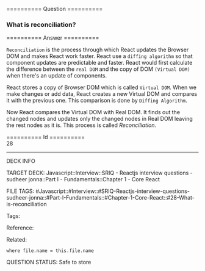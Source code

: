 ========== Question ==========  

### What is reconciliation?  

========== Answer ==========  

`Reconciliation` is the process through which React updates the Browser DOM and
makes React work faster. React use a `diffing algorithm` so that component
updates are predictable and faster. React would first calculate the difference
between the `real DOM` and the copy of DOM `(Virtual DOM)` when there's an
update of components.

React stores a copy of Browser DOM which is called `Virtual DOM`. When we make
changes or add data, React creates a new Virtual DOM and compares it with the
previous one. This comparison is done by `Diffing Algorithm`.

Now React compares the Virtual DOM with Real DOM. It finds out the changed nodes
and updates only the changed nodes in Real DOM leaving the rest nodes as it is.
This process is called _Reconciliation_.

========== Id ==========  
28

---

DECK INFO

TARGET DECK: Javascript::Interview::SRIQ - Reactjs interview questions - sudheer jonna::Part I - Fundamentals::Chapter 1 - Core React

FILE TAGS: #Javascript::#Interview::#SRIQ-Reactjs-interview-questions-sudheer-jonna::#Part-I-Fundamentals::#Chapter-1-Core-React::#28-What-is-reconciliation

Tags:

Reference:

Related:

```dataview
where file.name = this.file.name
```
QUESTION STATUS: Safe to store
